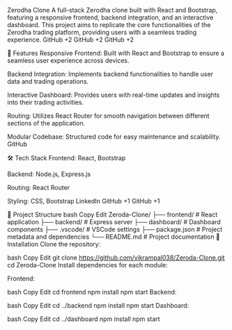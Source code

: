 Zerodha Clone
A full-stack Zerodha clone built with React and Bootstrap, featuring a responsive frontend, backend integration, and an interactive dashboard. This project aims to replicate the core functionalities of the Zerodha trading platform, providing users with a seamless trading experience.
GitHub
+2
GitHub
+2
GitHub
+2

🚀 Features
Responsive Frontend: Built with React and Bootstrap to ensure a seamless user experience across devices.

Backend Integration: Implements backend functionalities to handle user data and trading operations.

Interactive Dashboard: Provides users with real-time updates and insights into their trading activities.

Routing: Utilizes React Router for smooth navigation between different sections of the application.

Modular Codebase: Structured code for easy maintenance and scalability.
GitHub

🛠️ Tech Stack
Frontend: React, Bootstrap

Backend: Node.js, Express.js

Routing: React Router

Styling: CSS, Bootstrap
LinkedIn
GitHub
+1
GitHub
+1

📁 Project Structure
bash
Copy
Edit
Zeroda-Clone/
├── frontend/       # React application
├── backend/        # Express server
├── dashboard/      # Dashboard components
├── .vscode/        # VSCode settings
├── package.json    # Project metadata and dependencies
└── README.md       # Project documentation
🔧 Installation
Clone the repository:

bash
Copy
Edit
git clone https://github.com/vikrampal038/Zeroda-Clone.git
cd Zeroda-Clone
Install dependencies for each module:

Frontend:

bash
Copy
Edit
cd frontend
npm install
npm start
Backend:

bash
Copy
Edit
cd ../backend
npm install
npm start
Dashboard:

bash
Copy
Edit
cd ../dashboard
npm install
npm start
